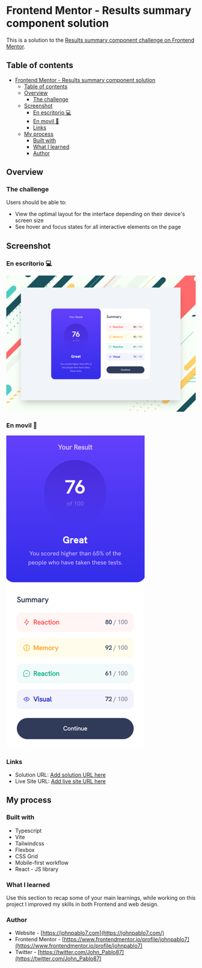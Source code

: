 # Frontend Mentor - Results summary component solution

This is a solution to the [Results summary component challenge on Frontend Mentor](https://www.frontendmentor.io/challenges/results-summary-component-CE_K6s0maV).

## Table of contents

[](#frontend-mentor---results-summary-component-solution)

- [Frontend Mentor - Results summary component solution](#frontend-mentor---results-summary-component-solution)
  - [Table of contents](#table-of-contents)
  - [Overview](#overview)
    - [The challenge](#the-challenge)
  - [Screenshot](#screenshot)
    - [En escritorio 💻](#en-escritorio-)
    - [En movil 📱](#en-movil-)
    - [Links](#links)
  - [My process](#my-process)
    - [Built with](#built-with)
    - [What I learned](#what-i-learned)
    - [Author](#author)

## Overview

### The challenge

Users should be able to:

- View the optimal layout for the interface depending on their device's screen size
- See hover and focus states for all interactive elements on the page

## Screenshot

### En escritorio 💻

![](./public/images/card-desktop.png)

### En movil 📱

![](./public/images/card-mobile.png)

### Links

- Solution URL: [Add solution URL here](https://your-solution-url.com)
- Live Site URL: [Add live site URL here](https://your-live-site-url.com)

## My process

### Built with

- Typescript
- Vite
- Tailwindcss
- Flexbox
- CSS Grid
- Mobile-first workflow
- React - JS library

### What I learned

Use this section to recap some of your main learnings, while working on this project I improved my skills in both Frontend and web design.

### Author

- Website - [https://johnpablo7.com](https://johnpablo7.com/)
- Frontend Mentor - [https://www.frontendmentor.io/profile/johnpablo7](https://www.frontendmentor.io/profile/johnpablo7)
- Twitter - [https://twitter.com/John_Pablo87](https://twitter.com/John_Pablo87)
